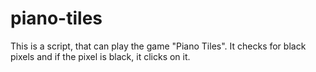 # piano-tiles

This is a script, that can play the game "Piano Tiles". It checks for black pixels and if the pixel is black, it clicks on it.
